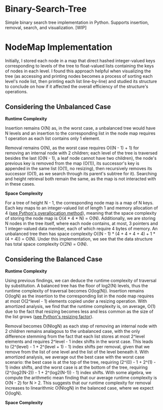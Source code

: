 # Binary-Search-Tree
Simple binary search tree implementation in Python. Supports insertion, removal, search, and visualization. [WIP]

# NodeMap Implementation
Initially, I stored each node in a map that direct hashed integer-valued keys corresponding to levels of the tree to float-valued lists containing the keys of nodes in each level. I found this approach helpful when visualizing the tree (as accessing and printing nodes becomes a process of sorting each level's node list, then printing each list line-by-line) and studied its structure to conclude on how if it affected the overall efficiency of the structure's operations.

## Considering the Unbalanced Case

**Runtime Complexity** 


Insertion remains O(N) as, in the worst case, a unbalanced tree would have N levels and an insertion to the corresponding list in the node map requires 1 operation as each list contains only 1 element. 

Removal remains O(N), as the worst case requires O((N - 1) + 1) for removing an internal node with 2 children; each level of the tree is traversed besides the last (O(N - 1), a leaf node cannot have two children), the node's previous key is removed from the map (O(1)), its successor's key is appended in the same list (O(1), no resizing), then recursively removes its successor (O(1), as we search through its parent's subtree for it). Searching and height retrieval both remain the same, as the map is not interacted with in these cases.

**Space Complexity** 


For a tree of height N - 1, the corresponding node map is a map of N keys. Each key maps to an integer-valued list of length 1 and memory allocation of 4 ([see Python's overallocation method](https://github.com/python/cpython/blob/main/Objects/listobject.c#L46C11-L98)), meaning that the space complexity of storing the node map is O(4 * 4 * N) = O(N). Additionally, we are storing N nodes in the tree itself, where each node contains, at most, 3 pointers and 1 integer-valued data member, each of which require 4 bytes of memory. An unbalanced tree then has space complexity O((N - 1) * (4 + 4 + 4 + 4) + 1 * (4 + 4)) = O(N). Under this implementation, we see that the data structure has total space complexity O(2N) = O(N).

## Considering the Balanced Case

**Runtime Complexity** 


Using previous findings, we can deduce the runtime complexity of traversal by substitution. A balanced tree has the floor of log2(N) levels, thus the runtime complexity of traversal becomes O(log(N)). Insertion remains O(logN) as the insertion to the corresponding list in the node map requires at most O(2^level - 1) elements copied under a resizing operation. With amortized analysis, we find that the runtime complexity is, on average, O(1) due to the fact that resizing becomes less and less common as the size of the list grows ([see Python's resizing factor](https://github.com/python/cpython/blob/main/Objects/listobject.c#L46C11-L98)). 

Removal becomes O(NlogN) as each step of removing an internal node with 2 children remains analagous to the unbalanced case, with the only difference stemming from the fact that each list stores at most 2^level elements and requires 2^level - 1 index shifts in the worst case. This leads to (2^(level) - 1 + 2^(level + 1) - 1) index shifts per removal, given that we remove from the list of one level and the list of the level beneath it. With amortized analysis, we average out the best case with the worst case scenario: the best case is at the top of the tree, requiring (2^(0) - 1 + 2^(1) - 1) index shifts, and the worst case is at the bottom of the tree, requiring (2^(log2(N-2)) - 1 + 2^(log2(N-1)) - 1) index shifts. With some algebra, we compute the arithmetic mean finding that our average runtime complexity is O(N - 2) for N > 2. This suggests that our runtime complexity for removal increases to linearithmic O(NlogN) in the balanced case, where we expect O(logN).

**Space Complexity** 


